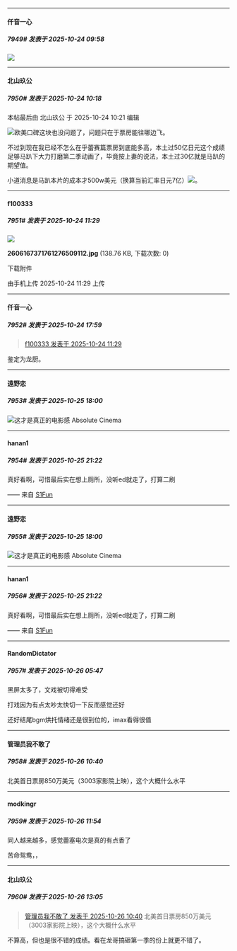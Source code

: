 ﻿
*****

####  仟音一心  
##### 7949#       发表于 2025-10-24 09:58

<img src="https://youke1.picui.cn/s1/2025/10/24/68fadcc677e81.jpg" referrerpolicy="no-referrer">

*****

####  北山玖公  
##### 7950#       发表于 2025-10-24 10:18

 本帖最后由 北山玖公 于 2025-10-24 10:21 编辑 

<img src="https://static.stage1st.com/image/smiley/face2017/018.png" referrerpolicy="no-referrer">欧美口碑这块也没问题了，问题只在于票房能往哪边飞。

不过到现在我已经不怎么在乎蕾赛篇票房到底能多高，本土过50亿日元这个成绩足够马趴下大力打磨第二季动画了，毕竟按上妻的说法，本土过30亿就是马趴的期望值。

小道消息是马趴本片的成本才500w美元（换算当前汇率日元7亿）<img src="https://static.stage1st.com/image/smiley/face2017/213.gif" referrerpolicy="no-referrer">。

*****

####  f100333  
##### 7951#       发表于 2025-10-24 11:29

<img src="https://img.stage1st.com/forum/202510/24/112923ixqsjlhxnwvoleul.jpg" referrerpolicy="no-referrer">

<strong>2606167371761276509112.jpg</strong> (138.76 KB, 下载次数: 0)

下载附件

由手机上传
2025-10-24 11:29 上传


*****

####  仟音一心  
##### 7952#       发表于 2025-10-24 17:59

<blockquote><a href="httphttps://stage1st.com/2b/forum.php?mod=redirect&amp;goto=findpost&amp;pid=68618599&amp;ptid=1999308" target="_blank">f100333 发表于 2025-10-24 11:29</a></blockquote>
鉴定为龙厨。


*****

####  遠野恋  
##### 7953#       发表于 2025-10-25 18:00

<img src="https://static.stage1st.com/image/smiley/face2017/037.png" referrerpolicy="no-referrer">这才是真正的电影感 Absolute Cinema


*****

####  hanan1  
##### 7954#       发表于 2025-10-25 21:22

真好看啊，可惜最后实在想上厕所，没听ed就走了，打算二刷

—— 来自 [S1Fun](https://s1fun.koalcat.com)


*****

####  遠野恋  
##### 7955#       发表于 2025-10-25 18:00

<img src="https://static.stage1st.com/image/smiley/face2017/037.png" referrerpolicy="no-referrer">这才是真正的电影感 Absolute Cinema

*****

####  hanan1  
##### 7956#       发表于 2025-10-25 21:22

真好看啊，可惜最后实在想上厕所，没听ed就走了，打算二刷

—— 来自 [S1Fun](https://s1fun.koalcat.com)

*****

####  RandomDictator  
##### 7957#       发表于 2025-10-26 05:47

黑屏太多了，文戏被切得难受

打戏因为有点太吵太快切一下反而感觉还好

还好结尾bgm烘托情绪还是很到位的，imax看得很值


*****

####  管理员我不敢了  
##### 7958#       发表于 2025-10-26 10:40

北美首日票房850万美元（3003家影院上映），这个大概什么水平

*****

####  modkingr  
##### 7959#       发表于 2025-10-26 11:54

同人越来越多，感觉蕾塞电次是真的有点香了

苦命鸳鸯，，

*****

####  北山玖公  
##### 7960#       发表于 2025-10-26 13:05

<blockquote><a href="httphttps://stage1st.com/2b/forum.php?mod=redirect&amp;goto=findpost&amp;pid=68627553&amp;ptid=1999308" target="_blank">管理员我不敢了 发表于 2025-10-26 10:40</a>
北美首日票房850万美元（3003家影院上映），这个大概什么水平</blockquote>
不算高，但也是很不错的成绩。看在龙哥搞砸第一季的份上就更不错了。

